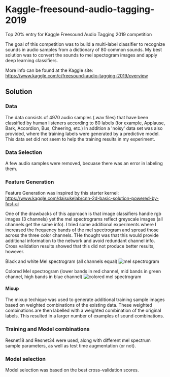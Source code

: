 # Kaggle-freesound-audio-tagging-2019
Top 20% entry for Kaggle Freesound Audio Tagging 2019 competition

The goal of this competition was to build a multi-label classifier to recognize sounds in audio samples from a dictionary of 80 common sounds.  My best solution was to convert the sounds to mel spectogram images and apply deep learning classifiers.  

More info can be found at the Kaggle site: https://www.kaggle.com/c/freesound-audio-tagging-2019/overview





## Solution

### Data
The data consists of 4970 audio samples (.wav files) that have been classified by human listeners according to 80 labels (for example, Applause, Bark, Accordion, Bus, Cheering, etc.)  In addition a 'noisy' data set was also provided, where the training labels were generated by a predictive model.  This data set did not seem to help the training results in my experiment.

### Data Selection
A few audio samples were removed, becuase there was an error in labeling them.

### Feature Generation
Feature Generation was inspired by this starter kernel: https://www.kaggle.com/daisukelab/cnn-2d-basic-solution-powered-by-fast-ai

One of the drawbacks of this approach is that image classifiers handle rgb images (3 channels) yet the mel spectrograms reflect greyscale images (all channels get the same info).  I tried some additional experiments where I increased the frequency bands of the mel spectrogram and spread those across the three color channels.  THe thought was that this would provide additional information to the network and avoid redundant channel info.  Cross validation results showed that this did not produce better results, however.

Black and white Mel spectrogram (all channels equal)
![mel spectrogram](https://raw.githubusercontent.com/filipmu/Kaggle-freesound-audio-tagging-2019/master/bw%20mel%20spectrogram.png)

Colored Mel spectrogram (lower bands in red channel, mid bands in green channel, high bands in blue channel)
![colored mel spectrogram](https://raw.githubusercontent.com/filipmu/Kaggle-freesound-audio-tagging-2019/master/3%20color%20mel%20spectrogram.png)


#### Mixup
The mixup techique was used to generate additional training sample images based on weighted combinations of the existing data.  These weighted combinations are then labelled with a weighted combination of the original labels.  This resulted in a larger number of examples of sound combinations.

### Training and Model combinations
Resnet18 and Resnet34 were used, along with different mel spectrum sample parameters, as well as test time augmentation (or not).

### Model selection
Model selection was based on the best cross-validation scores.  

